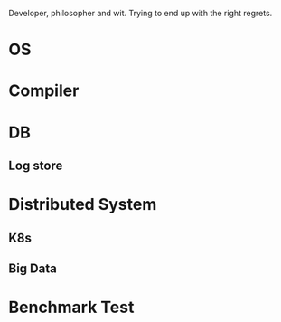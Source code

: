 Developer, philosopher and wit. Trying to end up with the right regrets.

# OS

# Compiler

# DB
## Log store


# Distributed System
## K8s

## Big Data


# Benchmark Test